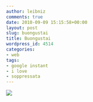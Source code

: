 ```yaml
---
author: leibniz
comments: true
date: 2010-09-09 15:15:58+00:00
layout: post
slug: buongustai
title: Buongustai
wordpress_id: 4514
categories:
- web
tags:
- google instant
- i love
- soppressata
---
```


![](http://leibniz.me/wp-content/uploads/2010/09/soppressata.png)

